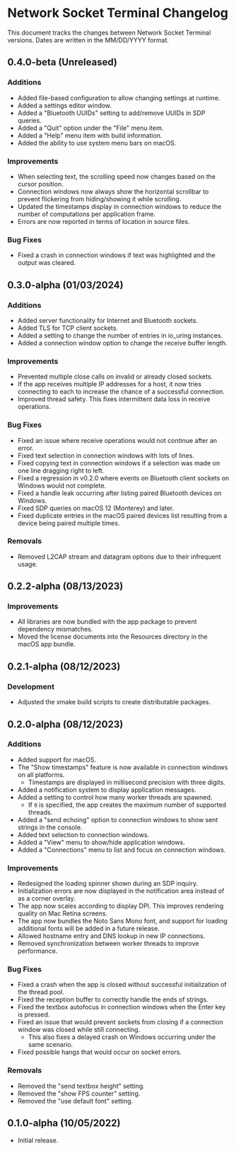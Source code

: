 # Network Socket Terminal Changelog

This document tracks the changes between Network Socket Terminal versions. Dates are written in the MM/DD/YYYY format.

## 0.4.0-beta (Unreleased)

### Additions

- Added file-based configuration to allow changing settings at runtime.
- Added a settings editor window.
- Added a "Bluetooth UUIDs" setting to add/remove UUIDs in SDP queries.
- Added a "Quit" option under the "File" menu item.
- Added a "Help" menu item with build information.
- Added the ability to use system menu bars on macOS.

### Improvements

- When selecting text, the scrolling speed now changes based on the cursor position.
- Connection windows now always show the horizontal scrollbar to prevent flickering from hiding/showing it while scrolling.
- Updated the timestamps display in connection windows to reduce the number of computations per application frame.
- Errors are now reported in terms of location in source files.

### Bug Fixes

- Fixed a crash in connection windows if text was highlighted and the output was cleared.

## 0.3.0-alpha (01/03/2024)

### Additions

- Added server functionality for Internet and Bluetooth sockets.
- Added TLS for TCP client sockets.
- Added a setting to change the number of entries in io_uring instances.
- Added a connection window option to change the receive buffer length.

### Improvements

- Prevented multiple close calls on invalid or already closed sockets.
- If the app receives multiple IP addresses for a host, it now tries connecting to each to increase the chance of a successful connection.
- Improved thread safety. This fixes intermittent data loss in receive operations.

### Bug Fixes

- Fixed an issue where receive operations would not continue after an error.
- Fixed text selection in connection windows with lots of lines.
- Fixed copying text in connection windows if a selection was made on one line dragging right to left.
- Fixed a regression in v0.2.0 where events on Bluetooth client sockets on Windows would not complete.
- Fixed a handle leak occurring after listing paired Bluetooth devices on Windows.
- Fixed SDP queries on macOS 12 (Monterey) and later.
- Fixed duplicate entries in the macOS paired devices list resulting from a device being paired multiple times.

### Removals

- Removed L2CAP stream and datagram options due to their infrequent usage.

## 0.2.2-alpha (08/13/2023)

### Improvements

- All libraries are now bundled with the app package to prevent dependency mismatches.
- Moved the license documents into the Resources directory in the macOS app bundle.

## 0.2.1-alpha (08/12/2023)

### Development

- Adjusted the xmake build scripts to create distributable packages.

## 0.2.0-alpha (08/12/2023)

### Additions

- Added support for macOS.
- The "Show timestamps" feature is now available in connection windows on all platforms.
  - Timestamps are displayed in millisecond precision with three digits.
- Added a notification system to display application messages.
- Added a setting to control how many worker threads are spawned.
  - If `0` is specified, the app creates the maximum number of supported threads.
- Added a "send echoing" option to connection windows to show sent strings in the console.
- Added text selection to connection windows.
- Added a "View" menu to show/hide application windows.
- Added a "Connections" menu to list and focus on connection windows.

### Improvements

- Redesigned the loading spinner shown during an SDP inquiry.
- Initialization errors are now displayed in the notification area instead of as a corner overlay.
- The app now scales according to display DPI. This improves rendering quality on Mac Retina screens.
- The app now bundles the Noto Sans Mono font, and support for loading additional fonts will be added in a future release.
- Allowed hostname entry and DNS lookup in new IP connections.
- Removed synchronization between worker threads to improve performance.

### Bug Fixes

- Fixed a crash when the app is closed without successful initialization of the thread pool.
- Fixed the reception buffer to correctly handle the ends of strings.
- Fixed the textbox autofocus in connection windows when the Enter key is pressed.
- Fixed an issue that would prevent sockets from closing if a connection window was closed while still connecting.
  - This also fixes a delayed crash on Windows occurring under the same scenario.
- Fixed possible hangs that would occur on socket errors.

### Removals

- Removed the "send textbox height" setting.
- Removed the "show FPS counter" setting.
- Removed the "use default font" setting.

## 0.1.0-alpha (10/05/2022)

- Initial release.
